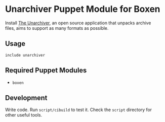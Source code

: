 # Unarchiver Puppet Module for Boxen

Install [The Unarchiver](http://wakaba.c3.cx/s/apps/unarchiver.html), an open source application that unpacks archive files, aims to support as many formats as possible.

## Usage

```puppet
include unarchiver
```

## Required Puppet Modules

* `boxen`

## Development

Write code. Run `script/cibuild` to test it. Check the `script`
directory for other useful tools.
